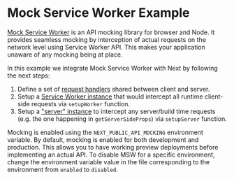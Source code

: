 # Mock Service Worker Example

[Mock Service Worker](https://github.com/mswjs/msw) is an API mocking library for browser and Node. It provides seamless mocking by interception of actual requests on the network level using Service Worker API. This makes your application unaware of any mocking being at place.

In this example we integrate Mock Service Worker with Next by following the next steps:

1. Define a set of [request handlers](./mocks/handlers.js) shared between client and server.
1. Setup a [Service Worker instance](./mocks/browser.js) that would intercept all runtime client-side requests via `setupWorker` function.
1. Setup a ["server" instance](./mocks/server.js) to intercept any server/build time requests (e.g. the one happening in `getServerSideProps`) via `setupServer` function.

Mocking is enabled using the `NEXT_PUBLIC_API_MOCKING` environment variable. By default, mocking is enabled for both development and production. This allows you to have working preview deployments before implementing an actual API. To disable MSW for a specific environment, change the environment variable value in the file corresponding to the environment from `enabled` to `disabled`.
